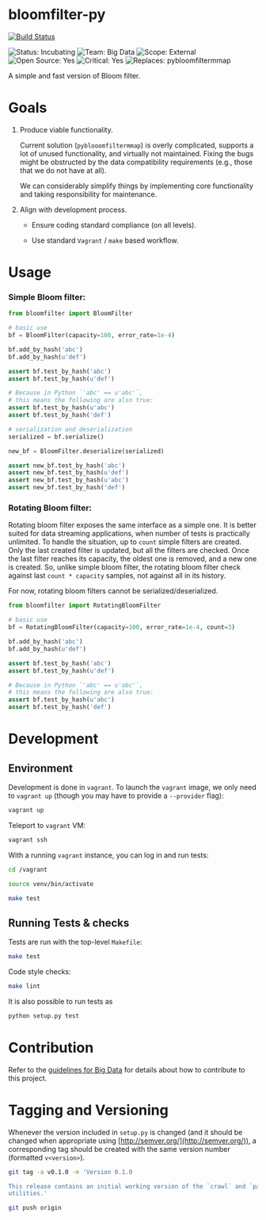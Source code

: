bloomfilter-py
==============
[![Build Status](https://travis-ci.org/seomoz/bloomfilter-py.svg?branch=master)](https://travis-ci.org/seomoz/bloomfilter-py)

![Status: Incubating](https://img.shields.io/badge/status-incubating-blue.svg?style=flat)
![Team: Big Data](https://img.shields.io/badge/team-big_data-green.svg?style=flat)
![Scope: External](https://img.shields.io/badge/scope-external-green.svg?style=flat)
![Open Source: Yes](https://img.shields.io/badge/open_source-MIT-green.svg?style=flat)
![Critical: Yes](https://img.shields.io/badge/critical-yes-red.svg?style=flat)
![Replaces: pybloomfiltermmap](https://img.shields.io/badge/replaces-pybloomfiltermmap-blue.svg?style=flat)

A simple and fast version of Bloom filter.

Goals
=====
1. Produce viable functionality.

    Current solution (`pyblooomfiltermmap`) is overly complicated, supports a lot
    of unused functionality, and virtually not maintained. Fixing the bugs might
    be obstructed by the data compatibility requirements (e.g., those that we do
    not have at all).

    We can considerably simplify things by implementing core functionality and
    taking responsibility for maintenance.

1. Align with development process.

    * Ensure coding standard compliance (on all levels).

    * Use standard `Vagrant` / `make` based workflow.


Usage
=====

### Simple Bloom filter:

```py
from bloomfilter import BloomFilter

# basic use
bf = BloomFilter(capacity=100, error_rate=1e-4)

bf.add_by_hash('abc')
bf.add_by_hash(u'def')

assert bf.test_by_hash('abc')
assert bf.test_by_hash(u'def')

# Because in Python `'abc' == u'abc'`,
# this means the following are also true:
assert bf.test_by_hash(u'abc')
assert bf.test_by_hash('def')

# serialization and deserialization
serialized = bf.serialize()

new_bf = BloomFilter.deserialize(serialized)

assert new_bf.test_by_hash('abc')
assert new_bf.test_by_hash(u'def')
assert new_bf.test_by_hash(u'abc')
assert new_bf.test_by_hash('def')
```

### Rotating Bloom filter:

Rotating bloom filter exposes the same interface as a simple one. It is
better suited for data streaming applications, when number of tests is
practically unlimited. To handle the situation, up to `count` simple
filters are created. Only the last created filter is updated, but all
the filters are checked. Once the last filter reaches its capacity, the
oldest one is removed, and a new one is created. So, unlike simple bloom
filter, the rotating bloom filter check against last `count * capacity`
samples, not against all in its history.

For now, rotating bloom filters cannot be serialized/deserialized.

```py
from bloomfilter import RotatingBloomFilter

# basic use
bf = RotatingBloomFilter(capacity=100, error_rate=1e-4, count=3)

bf.add_by_hash('abc')
bf.add_by_hash(u'def')

assert bf.test_by_hash('abc')
assert bf.test_by_hash(u'def')

# Because in Python `'abc' == u'abc'`,
# this means the following are also true:
assert bf.test_by_hash(u'abc')
assert bf.test_by_hash('def')
```

Development
===========

Environment
-----------
Development is done in `vagrant`. To launch the `vagrant` image, we only need to
`vagrant up` (though you may have to provide a `--provider` flag):

```bash
vagrant up
```

Teleport to `vagrant` VM:

```bash
vagrant ssh
```

With a running `vagrant` instance, you can log in and run tests:

```bash
cd /vagrant

source venv/bin/activate

make test
```

Running Tests & checks
-------------
Tests are run with the top-level `Makefile`:

```bash
make test
```

Code style checks:

```bash
make lint
```

It is also possible to run tests as

```bash
python setup.py test
```

Contribution
============
Refer to the
[guidelines for Big Data](https://github.com/seomoz/docs/blob/master/bigdata/contributing.md)
for details about how to contribute to this project.

Tagging and Versioning
======================
Whenever the version included in `setup.py` is changed (and it should be changed when
appropriate using [http://semver.org/](http://semver.org/)), a corresponding tag should
be created with the same version number (formatted `v<version>`).

```bash
git tag -a v0.1.0 -m 'Version 0.1.0

This release contains an initial working version of the `crawl` and `parse`
utilities.'

git push origin
```
